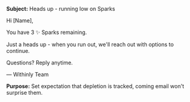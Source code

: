 **Subject:** Heads up - running low on Sparks

Hi [Name],

You have 3 ✨ Sparks remaining.

Just a heads up - when you run out, we'll reach out with options to continue.

Questions? Reply anytime.

— Withinly Team

**Purpose:** Set expectation that depletion is tracked, coming email won't surprise them.
